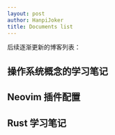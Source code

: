 ```yaml
---
layout: post
author: HanpiJoker
title: Documents list
---
```


后续逐渐更新的博客列表：

## 操作系统概念的学习笔记

## Neovim 插件配置

## Rust 学习笔记

